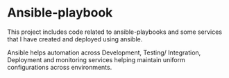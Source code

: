 # Ansible-playbook
This project includes code related to ansible-playbooks and some services that I have created and deployed using ansible.

Ansible helps automation across Development, Testing/ Integration, Deployment and monitoring services helping maintain uniform configurations across environments.

